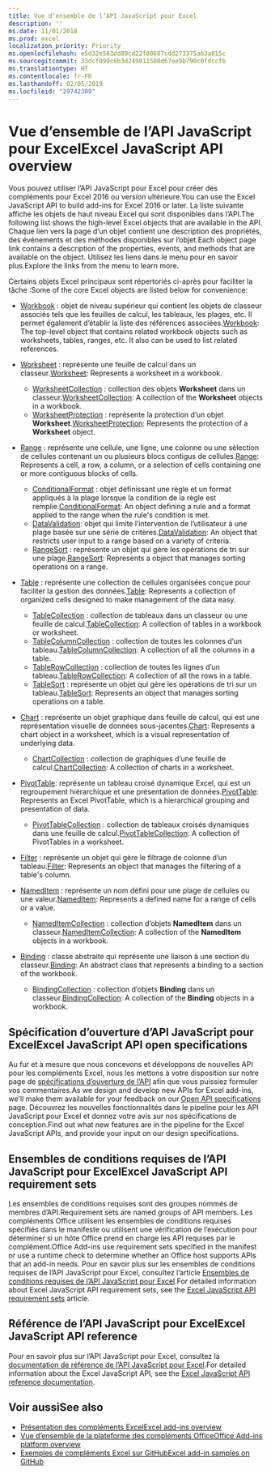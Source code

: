```yaml
---
title: Vue d’ensemble de l’API JavaScript pour Excel
description: ''
ms.date: 11/01/2018
ms.prod: excel
localization_priority: Priority
ms.openlocfilehash: e5d32e583dd89cd22f80687cdd273375ab3a815c
ms.sourcegitcommit: 33dcf099c6b3d249811580d67ee9b790c0fdccfb
ms.translationtype: HT
ms.contentlocale: fr-FR
ms.lasthandoff: 02/05/2019
ms.locfileid: "29742309"
---
```

# <a name="excel-javascript-api-overview"></a><span data-ttu-id="08978-102">Vue d’ensemble de l’API JavaScript pour Excel</span><span class="sxs-lookup"><span data-stu-id="08978-102">Excel JavaScript API overview</span></span>

<span data-ttu-id="08978-103">Vous pouvez utiliser l’API JavaScript pour Excel pour créer des compléments pour Excel 2016 ou version ultérieure.</span><span class="sxs-lookup"><span data-stu-id="08978-103">You can use the Excel JavaScript API to build add-ins for Excel 2016 or later.</span></span> <span data-ttu-id="08978-104">La liste suivante affiche les objets de haut niveau Excel qui sont disponibles dans l’API.</span><span class="sxs-lookup"><span data-stu-id="08978-104">The following list shows the high-level Excel objects that are available in the API.</span></span> <span data-ttu-id="08978-105">Chaque lien vers la page d’un objet contient une description des propriétés, des événements et des méthodes disponibles sur l’objet.</span><span class="sxs-lookup"><span data-stu-id="08978-105">Each object page link contains a description of the properties, events, and methods that are available on the object.</span></span> <span data-ttu-id="08978-106">Utilisez les liens dans le menu pour en savoir plus.</span><span class="sxs-lookup"><span data-stu-id="08978-106">Explore the links from the menu to learn more.</span></span>

<span data-ttu-id="08978-107">Certains objets Excel principaux sont répertoriés ci-après pour faciliter la tâche :</span><span class="sxs-lookup"><span data-stu-id="08978-107">Some of the core Excel objects are listed below for convenience:</span></span> 

- <span data-ttu-id="08978-108">[Workbook](/javascript/api/excel/excel.workbook) : objet de niveau supérieur qui contient les objets de classeur associés tels que les feuilles de calcul, les tableaux, les plages, etc. Il permet également d’établir la liste des références associées.</span><span class="sxs-lookup"><span data-stu-id="08978-108">[Workbook](/javascript/api/excel/excel.workbook): The top-level object that contains related workbook objects such as worksheets, tables, ranges, etc. It also can be used to list related references.</span></span>

- <span data-ttu-id="08978-109">[Worksheet](/javascript/api/excel/excel.worksheet) : représente une feuille de calcul dans un classeur.</span><span class="sxs-lookup"><span data-stu-id="08978-109">[Worksheet](/javascript/api/excel/excel.worksheet): Represents a worksheet in a workbook.</span></span> 
    - <span data-ttu-id="08978-110">[WorksheetCollection](/javascript/api/excel/excel.worksheetcollection) : collection des objets **Worksheet** dans un classeur.</span><span class="sxs-lookup"><span data-stu-id="08978-110">[WorksheetCollection](/javascript/api/excel/excel.worksheetcollection): A collection of the **Worksheet** objects in a workbook.</span></span>
    - <span data-ttu-id="08978-111">[WorksheetProtection](/javascript/api/excel/excel.worksheetprotection) : représente la protection d’un objet **Worksheet**.</span><span class="sxs-lookup"><span data-stu-id="08978-111">[WorksheetProtection](/javascript/api/excel/excel.worksheetprotection): Represents the protection of a **Worksheet** object.</span></span>

- <span data-ttu-id="08978-112">[Range](/javascript/api/excel/excel.range) : représente une cellule, une ligne, une colonne ou une sélection de cellules contenant un ou plusieurs blocs contigus de cellules.</span><span class="sxs-lookup"><span data-stu-id="08978-112">[Range](/javascript/api/excel/excel.range): Represents a cell, a row, a column, or a selection of cells containing one or more contiguous blocks of cells.</span></span>
    - <span data-ttu-id="08978-113">[ConditionalFormat](/javascript/api/excel/excel.conditionalformat) : objet définissant une règle et un format appliqués à la plage lorsque la condition de la règle est remplie.</span><span class="sxs-lookup"><span data-stu-id="08978-113">[ConditionalFormat](/javascript/api/excel/excel.conditionalformat): An object defining a rule and a format applied to the range when the rule's condition is met.</span></span>
    - <span data-ttu-id="08978-114">[DataValidation](/javascript/api/excel/excel.datavalidation): objet qui limite l’intervention de l’utilisateur à une plage basée sur une série de critères.</span><span class="sxs-lookup"><span data-stu-id="08978-114">[DataValidation](/javascript/api/excel/excel.datavalidation): An object that restricts user input to a range based on a variety of criteria.</span></span>
    - <span data-ttu-id="08978-115">[RangeSort](/javascript/api/excel/excel.rangesort) : représente un objet qui gère les opérations de tri sur une plage.</span><span class="sxs-lookup"><span data-stu-id="08978-115">[RangeSort](/javascript/api/excel/excel.rangesort): Represents a object that manages sorting operations on a range.</span></span>

- <span data-ttu-id="08978-116">[Table](/javascript/api/excel/excel.table) : représente une collection de cellules organisées conçue pour faciliter la gestion des données.</span><span class="sxs-lookup"><span data-stu-id="08978-116">[Table](/javascript/api/excel/excel.table): Represents a collection of organized cells designed to make management of the data easy.</span></span>
    - <span data-ttu-id="08978-117">[TableCollection](/javascript/api/excel/excel.tablecollection) : collection de tableaux dans un classeur ou une feuille de calcul.</span><span class="sxs-lookup"><span data-stu-id="08978-117">[TableCollection](/javascript/api/excel/excel.tablecollection): A collection of tables in a workbook or worksheet.</span></span>
    - <span data-ttu-id="08978-118">[TableColumnCollection](/javascript/api/excel/excel.tablecolumncollection) : collection de toutes les colonnes d’un tableau.</span><span class="sxs-lookup"><span data-stu-id="08978-118">[TableColumnCollection](/javascript/api/excel/excel.tablecolumncollection): A collection of all the columns in a table.</span></span>
    - <span data-ttu-id="08978-119">[TableRowCollection](/javascript/api/excel/excel.tablerowcollection) : collection de toutes les lignes d’un tableau.</span><span class="sxs-lookup"><span data-stu-id="08978-119">[TableRowCollection](/javascript/api/excel/excel.tablerowcollection): A collection of all the rows in a table.</span></span>
    - <span data-ttu-id="08978-120">[TableSort](/javascript/api/excel/excel.tablesort) : représente un objet qui gère les opérations de tri sur un tableau.</span><span class="sxs-lookup"><span data-stu-id="08978-120">[TableSort](/javascript/api/excel/excel.tablesort): Represents an object that manages sorting operations on a table.</span></span>

- <span data-ttu-id="08978-121">[Chart](/javascript/api/excel/excel.chart) : représente un objet graphique dans feuille de calcul, qui est une représentation visuelle de données sous-jacentes.</span><span class="sxs-lookup"><span data-stu-id="08978-121">[Chart](/javascript/api/excel/excel.chart): Represents a chart object in a worksheet, which is a visual representation of underlying data.</span></span>
    - <span data-ttu-id="08978-122">[ChartCollection](/javascript/api/excel/excel.chartcollection) : collection de graphiques d’une feuille de calcul.</span><span class="sxs-lookup"><span data-stu-id="08978-122">[ChartCollection](/javascript/api/excel/excel.chartcollection): A collection of charts in a worksheet.</span></span>
    
- <span data-ttu-id="08978-123">[PivotTable](/javascript/api/excel/excel.pivottable): représente un tableau croisé dynamique Excel, qui est un regroupement hiérarchique et une présentation de données.</span><span class="sxs-lookup"><span data-stu-id="08978-123">[PivotTable](/javascript/api/excel/excel.pivottable): Represents an Excel PivotTable, which is a hierarchical grouping and presentation of data.</span></span> 
    - <span data-ttu-id="08978-124">[PivotTableCollection](/javascript/api/excel/excel.pivottablecollection) : collection de tableaux croisés dynamiques dans une feuille de calcul.</span><span class="sxs-lookup"><span data-stu-id="08978-124">[PivotTableCollection](/javascript/api/excel/excel.pivottablecollection): A collection of PivotTables in a worksheet.</span></span>

- <span data-ttu-id="08978-125">[Filter](/javascript/api/excel/excel.filter) : représente un objet qui gère le filtrage de colonne d’un tableau.</span><span class="sxs-lookup"><span data-stu-id="08978-125">[Filter](/javascript/api/excel/excel.filter): Represents an object that manages the filtering of a table's column.</span></span>

- <span data-ttu-id="08978-126">[NamedItem](/javascript/api/excel/excel.nameditem) : représente un nom défini pour une plage de cellules ou une valeur.</span><span class="sxs-lookup"><span data-stu-id="08978-126">[NamedItem](/javascript/api/excel/excel.nameditem): Represents a defined name for a range of cells or a value.</span></span> 
    - <span data-ttu-id="08978-127">[NamedItemCollection](/javascript/api/excel/excel.nameditemcollection) : collection d’objets **NamedItem** dans un classeur.</span><span class="sxs-lookup"><span data-stu-id="08978-127">[NamedItemCollection](/javascript/api/excel/excel.nameditemcollection): A collection of the **NamedItem** objects in a workbook.</span></span>

- <span data-ttu-id="08978-128">[Binding](/javascript/api/excel/excel.binding) : classe abstraite qui représente une liaison à une section du classeur.</span><span class="sxs-lookup"><span data-stu-id="08978-128">[Binding](/javascript/api/excel/excel.binding): An abstract class that represents a binding to a section of the workbook.</span></span>
    - <span data-ttu-id="08978-129">[BindingCollection](/javascript/api/excel/excel.bindingcollection) : collection d’objets **Binding** dans un classeur.</span><span class="sxs-lookup"><span data-stu-id="08978-129">[BindingCollection](/javascript/api/excel/excel.bindingcollection): A collection of the **Binding** objects in a workbook.</span></span>

## <a name="excel-javascript-api-open-specifications"></a><span data-ttu-id="08978-130">Spécification d’ouverture d’API JavaScript pour Excel</span><span class="sxs-lookup"><span data-stu-id="08978-130">Excel JavaScript API open specifications</span></span>

<span data-ttu-id="08978-131">Au fur et à mesure que nous concevons et développons de nouvelles API pour les compléments Excel, nous les mettons à votre disposition sur notre page de [spécifications d’ouverture de l’API](../openspec.md) afin que vous puissiez formuler vos commentaires.</span><span class="sxs-lookup"><span data-stu-id="08978-131">As we design and develop new APIs for Excel add-ins, we'll make them available for your feedback on our [Open API specifications](../openspec.md) page.</span></span> <span data-ttu-id="08978-132">Découvrez les nouvelles fonctionnalités dans le pipeline pour les API JavaScript pour Excel et donnez votre avis sur nos spécifications de conception.</span><span class="sxs-lookup"><span data-stu-id="08978-132">Find out what new features are in the pipeline for the Excel JavaScript APIs, and provide your input on our design specifications.</span></span>

## <a name="excel-javascript-api-requirement-sets"></a><span data-ttu-id="08978-133">Ensembles de conditions requises de l’API JavaScript pour Excel</span><span class="sxs-lookup"><span data-stu-id="08978-133">Excel JavaScript API requirement sets</span></span>

<span data-ttu-id="08978-134">Les ensembles de conditions requises sont des groupes nommés de membres d’API.</span><span class="sxs-lookup"><span data-stu-id="08978-134">Requirement sets are named groups of API members.</span></span> <span data-ttu-id="08978-135">Les compléments Office utilisent les ensembles de conditions requises spécifiés dans le manifeste ou utilisent une vérification de l’exécution pour déterminer si un hôte Office prend en charge les API requises par le complément.</span><span class="sxs-lookup"><span data-stu-id="08978-135">Office Add-ins use requirement sets specified in the manifest or use a runtime check to determine whether an Office host supports APIs that an add-in needs.</span></span> <span data-ttu-id="08978-136">Pour en savoir plus sur les ensembles de conditions requises de l’API JavaScript pour Excel, consultez l’article [Ensembles de conditions requises de l’API JavaScript pour Excel](../requirement-sets/excel-api-requirement-sets.md).</span><span class="sxs-lookup"><span data-stu-id="08978-136">For detailed information about Excel JavaScript API requirement sets, see the [Excel JavaScript API requirement sets](../requirement-sets/excel-api-requirement-sets.md) article.</span></span>

## <a name="excel-javascript-api-reference"></a><span data-ttu-id="08978-137">Référence de l’API JavaScript pour Excel</span><span class="sxs-lookup"><span data-stu-id="08978-137">Excel JavaScript API reference</span></span>

<span data-ttu-id="08978-138">Pour en savoir plus sur l’API JavaScript pour Excel, consultez la [documentation de référence de l’API JavaScript pour Excel](/javascript/api/excel).</span><span class="sxs-lookup"><span data-stu-id="08978-138">For detailed information about the Excel JavaScript API, see the [Excel JavaScript API reference documentation](/javascript/api/excel).</span></span>

## <a name="see-also"></a><span data-ttu-id="08978-139">Voir aussi</span><span class="sxs-lookup"><span data-stu-id="08978-139">See also</span></span>

- [<span data-ttu-id="08978-140">Présentation des compléments Excel</span><span class="sxs-lookup"><span data-stu-id="08978-140">Excel add-ins overview</span></span>](https://docs.microsoft.com/office/dev/add-ins/excel/excel-add-ins-overview)
- [<span data-ttu-id="08978-141">Vue d’ensemble de la plateforme des compléments Office</span><span class="sxs-lookup"><span data-stu-id="08978-141">Office Add-ins platform overview</span></span>](https://docs.microsoft.com/office/dev/add-ins/overview/office-add-ins)
- [<span data-ttu-id="08978-142">Exemples de compléments Excel sur GitHub</span><span class="sxs-lookup"><span data-stu-id="08978-142">Excel add-in samples on GitHub</span></span>](https://github.com/OfficeDev?utf8=%E2%9C%93&q=Excel)
